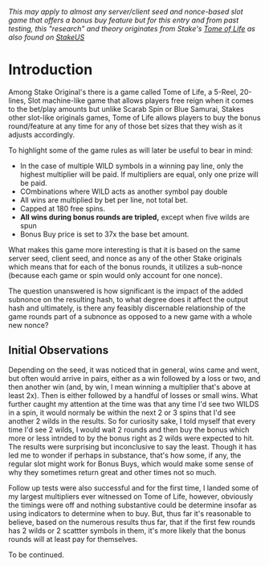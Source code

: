 _This may apply to almost any server/client seed and nonce-based slot game that offers a bonus buy feature but for this entry and from past testing, this "research" and theory originates from Stake's [Tome of Life](https://stake.com/casino/games/tome-of-life/?c=github) as also found on [StakeUS](https://stake.us/casino/games/tome-of-life/?c=Github)_

# Introduction

Among Stake Original's there is a game called Tome of Life, a 5-Reel, 20-lines, Slot machine-like game that allows players free reign when it comes to the bet/play amounts but unlike Scarab Spin or Blue Samurai, Stakes other slot-like originals games, Tome of Life allows players to buy the bonus round/feature at any time for any of those bet sizes that they wish as it adjusts accordingly.

To highlight some of the game rules as will later be useful to bear in mind:
 - In the case of multiple WILD symbols in a winning pay line, only the highest multiplier will be paid. If multipliers are equal, only one prize will be paid.
 - COmbinations where WILD acts as another symbol pay double
 - All wins are multiplied by bet per line, not total bet.
 - Capped at 180 free spins.
 - **All wins during bonus rounds are tripled,** except when five wilds are spun
 - Bonus Buy price is set to 37x the base bet amount.

What makes this game more interesting is that it is based on the same server seed, client seed, and nonce as any of the other Stake originals which means that for each of the bonus rounds, it utilizes a sub-nonce (because each game or spin would only account for one nonce).

The question unanswered is how significant is the impact of the added subnonce on the resulting hash, to what degree does it affect the output hash and ultimately, is there any feasibly discernable relationship of the game rounds part of a subnonce as opposed to a new game with a whole new nonce?

## Initial Observations

Depending on the seed, it was noticed that in general, wins came and went, but often would arrive in pairs, either as a win followed by a loss or two, and then another win (and, by win, I mean winning a multiplier that's above at least 2x). Then is either followed by a handful of losses or small wins. What further caught my attention at the time was that any time I'd see two WILDS in a spin, it would normaly be within the next 2 or 3 spins that I'd see another 2 wilds in the results. So for curiosity sake, I told myself that every time I'd see 2 wilds, I would wait 2 rounds and then buy the bonus which more or less intnded to by the bonus right as 2 wilds were expected to hit. The results were surprising but inconclusive to say the least. Though it has led me to wonder if perhaps in substance, that's how some, if any, the regular slot might work for Bonus Buys, which would make some sense of why they sometimes return great and other times not so much.

Follow up tests were also successful and for the first time, I landed some of my largest multipliers ever witnessed on Tome of Life, however, obviously the timings were off and nothing substantive could be determine insofar as using indicators to determine when to buy. But, thus far it's reasonable to believe, based on the numerous results thus far, that if the first few rounds has 2 wilds or 2 scattter symbols in them, it's more likely that the bonus rounds will at least pay for themselves.

To be continued.
